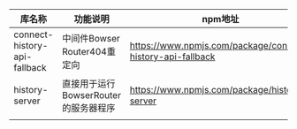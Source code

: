 | 库名称                       | 功能说明                             | npm地址                                                    |
| ---------------------------- | ------------------------------------ | ---------------------------------------------------------- |
| connect-history-api-fallback | 中间件Bowser Router404重定向         | https://www.npmjs.com/package/connect-history-api-fallback |
| history-server               | 直接用于运行BowserRouter的服务器程序 | https://www.npmjs.com/package/history-server               |
|                              |                                      |                                                            |







